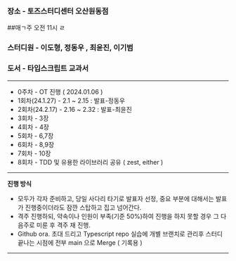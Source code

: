 ### 장소 - 토즈스터디센터 오산원동점 

##매ㄱ주 오전 11시
ㄹ
### 스터디원 - 이도형, 정동우 , 최윤진, 이기범

### 도서 - 타입스크립트 교과서
---
- 0주차 - OT 진행 ( 2024.01.06 )
- 1회차(24.1.27) - 2.1 ~ 2.15 : 발표-정동우
- 2회차(24.2.17) - 2.16 ~ 2.32 : 발표-최윤진
- 3회차 - 3장
- 4회차 - 4장
- 5회차 - 6,7장
- 6회차 - 8,9장
- 7회차 - 10장
- 8회차 - TDD 및 유용한 라이브러리 공유 ( zest, either )

---
**진행 방식**
-  모두가 각자 준비하고, 당일 사다리 타기로 발표자 선정, 중요 부분에 대해서는 발표가 진행중이더라도 잠깐 스탑하고 집고 넘어간다.
- 격주 진행하되, 약속이나 인원이 부족(기준 50%)하여 진행을 하지 못할 경우 
  그 다음주로 미룬 후 격주 재 진행.
- Github ora. 초대 드리고 Typescript repo 실습에 개별 브랜치로 관리후 스터디 끝나는 시점에 전부 main 으로 Merge ( 기록용 )
---
